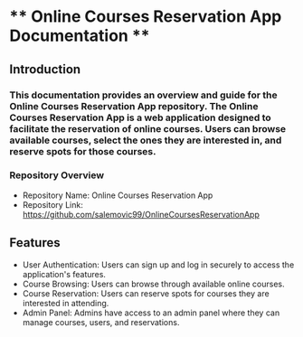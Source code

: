 # ** Online Courses Reservation App Documentation **
## Introduction

### This documentation provides an overview and guide for the Online Courses Reservation App repository. The Online Courses Reservation App is a web application designed to facilitate the reservation of online courses. Users can browse available courses, select the ones they are interested in, and reserve spots for those courses.
### Repository Overview

* Repository Name: Online Courses Reservation App
* Repository Link: https://github.com/salemovic99/OnlineCoursesReservationApp

## Features

* User Authentication: Users can sign up and log in securely to access the application's features.
* Course Browsing: Users can browse through available online courses.
* Course Reservation: Users can reserve spots for courses they are interested in attending.
* Admin Panel: Admins have access to an admin panel where they can manage courses, users, and reservations.
